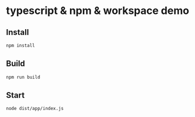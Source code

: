 # typescript & npm & workspace demo

## Install

```sh
npm install
```

## Build
```sh
npm run build
```

## Start

```sh
node dist/app/index.js
```